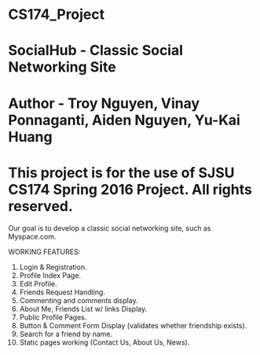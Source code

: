 # CS174_Project
# SocialHub - Classic Social Networking Site
# Author - Troy Nguyen, Vinay Ponnaganti, Aiden Nguyen, Yu-Kai Huang 
# This project is for the use of SJSU CS174 Spring 2016 Project. All rights reserved.

Our goal is to develop a classic social networking site, such as Myspace.com.

WORKING FEATURES: <br />
1. Login & Registration. <br />
2. Profile Index Page. <br />
3. Edit Profile. <br />
4. Friends Request Handling. <br />
5. Commenting and comments display.  <br />
5. About Me, Friends List w/ links Display. <br />
6. Public Profile Pages. <br />
7. Button & Comment Form Display (validates whether friendship exists). <br />
8. Search for a friend by name. <br />
9. Static pages working (Contact Us, About Us, News). <br />
